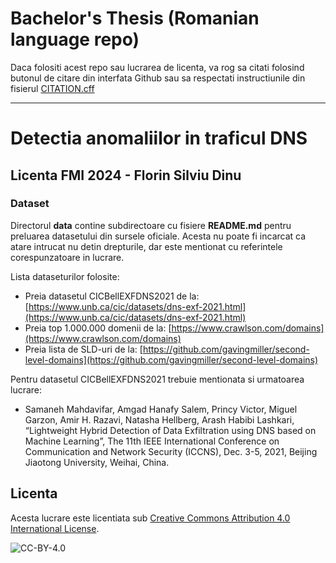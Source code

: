 # Bachelor's Thesis (Romanian language repo)
Daca folositi acest repo sau lucrarea de licenta, va rog sa citati folosind butonul de citare din interfata Github sau sa respectati instructiunile din fisierul [CITATION.cff](CITATION.cff)
___


# Detectia anomaliilor in traficul DNS
## Licenta FMI 2024 - Florin Silviu Dinu


### Dataset
Directorul **data** contine subdirectoare cu fisiere **README.md** pentru preluarea datasetului din sursele oficiale. Acesta nu poate fi incarcat ca atare intrucat nu detin drepturile, dar este mentionat cu referintele corespunzatoare in lucrare.

Lista dataseturilor folosite:
* Preia datasetul CICBellEXFDNS2021 de la: [https://www.unb.ca/cic/datasets/dns-exf-2021.html](https://www.unb.ca/cic/datasets/dns-exf-2021.html)
* Preia top 1.000.000 domenii de la: [https://www.crawlson.com/domains](https://www.crawlson.com/domains)
* Preia lista de SLD-uri de la: [https://github.com/gavingmiller/second-level-domains](https://github.com/gavingmiller/second-level-domains)


Pentru datasetul CICBellEXFDNS2021 trebuie mentionata si urmatoarea lucrare:
* Samaneh Mahdavifar, Amgad Hanafy Salem, Princy Victor, Miguel Garzon, Amir H. Razavi, Natasha Hellberg, Arash Habibi Lashkari, “Lightweight Hybrid Detection of Data Exfiltration using DNS based on Machine Learning”, The 11th IEEE International Conference on Communication and Network Security (ICCNS), Dec. 3-5, 2021, Beijing Jiaotong University, Weihai, China.


## Licenta

Acesta lucrare este licentiata sub [Creative Commons Attribution 4.0 International License](http://creativecommons.org/licenses/by/4.0/).

![CC-BY-4.0](https://i.creativecommons.org/l/by/4.0/88x31.png)
